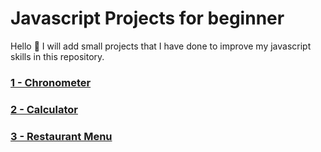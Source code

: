 # Javascript Projects for beginner 
Hello :wave:  I will add small projects that I have done to improve my javascript skills in this repository.

### [1 - Chronometer ](https://github.com/akirdass00/jsprojects/tree/main/Chronometer)

### [2 - Calculator ](https://github.com/akirdass00/jsprojects/tree/main/Calculator)

### [3 - Restaurant Menu](https://github.com/akirdass00/jsprojects/tree/main/restaurant_menu)
